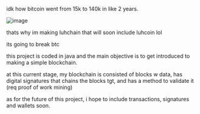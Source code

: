 idk how bitcoin went from 15k to 140k in like 2 years. 

![image](https://github.com/user-attachments/assets/4060c6d9-bec0-4008-a1c4-95734c6ed4bc)


thats why im making luhchain that will soon include luhcoin lol

its going to break btc 

this project is coded in java and the main objective is to get introduced to making a simple blockchain. 

at this current stage, my blockchain is consisted of blocks w data, has digital signatures that chains the blocks tgt, and has a method to validate it (req proof of work mining) 

as for the future of this project, i hope to include transactions, signatures and wallets soon. 


